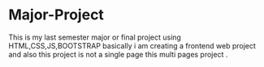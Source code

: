 # Major-Project
This is my last semester major or final project using HTML,CSS,JS,BOOTSTRAP basically i am creating a frontend web project and also this project is not a single page this multi pages project .
